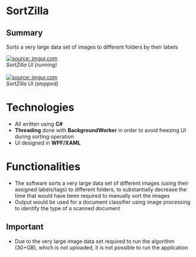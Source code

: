 # SortZilla

## Summary

Sorts a very large data set of images to different folders by their labels

<a href="https://imgur.com/tHiQhVD"><img src="https://i.imgur.com/tHiQhVD.png" title="source: imgur.com" /></a><br>
*SortZilla UI (running)*
<br><br>
<a href="https://imgur.com/I2I9Ctw"><img src="https://i.imgur.com/I2I9Ctw.png" title="source: imgur.com" /></a><br>
*SortZilla UI (stopped)*

# Technologies
- All written using **C#**
- **Threading** done with **BackgroundWorker** in order to avoid freezing UI during sorting operation
- UI designed in **WPF/XAML**

# Functionalities

- The software sorts a very large data set of different images (using their assigned labels/tags) to different folders, to substantially decrease the time that would have been required to manually sort the images
- Output would be used for a document classifier using image processing to identify the type of a scanned document

## Important
- Due to the very large image data set required to run the algorithm (30+GB), which is not uploaded, it is not possible to run the application

<!--stackedit_data:
eyJoaXN0b3J5IjpbMTAwMTY3MzYzNiwtMTY3MjE2MzEwMCwtMT
kxNzU3OTIzMV19
-->